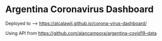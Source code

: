 # Argentina Coronavirus Dashboard

Deployed to --> https://alcalawil.github.io/corona-virus-dashboard/

Using API from https://github.com/alancampora/argentina-covid19-data
